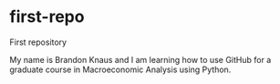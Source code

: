 # first-repo
First repository

My name is Brandon Knaus and I am learning how to use GitHub for a graduate course in Macroeconomic Analysis using Python.
